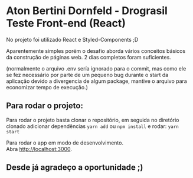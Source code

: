 # Aton Bertini Dornfeld - Drograsil Teste Front-end (React)

No projeto foi utilizado React e Styled-Components ;D

Aparentemente simples porém o desafio aborda vários conceitos básicos da construção de páginas web. 2 dias completos foram suficientes. 

(normalmente o arquivo .env sería ignorado para o commit, mas como ele se fez necessário por parte de um pequeno bug durante o start da aplicação devido a divergencia de algum package, mantive o arquivo para economizar tempo de execução.)

## Para rodar o projeto:

Para rodar o projeto basta clonar o repositório, em seguida no diretório clonado adicionar dependências `yarn add` ou `npm install` e rodar:
 `yarn start`

Para rodar o app em modo de desenvolvimento.\
Abra [http://localhost:3000](http://localhost:3000).


## Desde já agradeço a oportunidade ;)
